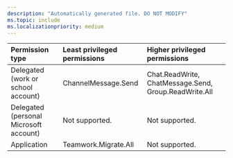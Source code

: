 ```yaml
---
description: "Automatically generated file. DO NOT MODIFY"
ms.topic: include
ms.localizationpriority: medium
---
```


|Permission type|Least privileged permissions|Higher privileged permissions|
|:---|:---|:---|
|Delegated (work or school account)|ChannelMessage.Send|Chat.ReadWrite, ChatMessage.Send, Group.ReadWrite.All|
|Delegated (personal Microsoft account)|Not supported.|Not supported.|
|Application|Teamwork.Migrate.All|Not supported.|

